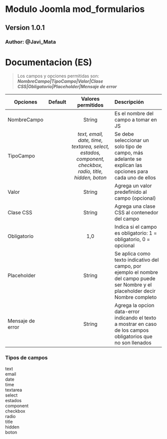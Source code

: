 # Modulo Joomla mod_formularios
## Version 1.0.1
### Author: @Javi_Mata

# Documentacion (ES)
> Los campos y opciones permitidas son:  
> ***NombreCampo|TipoCampo|Valor|Clase CSS|Obligatorio|Placeholder|Mensaje de error***


| Opciones          | Default   | Valores permitidos | Descripción |
| ----------------- |:---------:|:------:|:-----|
| NombreCampo       |           | String | Es el nombre del campo a tomar en JS |
| TipoCampo         |           | *text, email, date, time, textarea, select, estados, component, checkbox, radio, title, hidden, boton* | Se debe seleccionar un solo tipo de campo, más adelante se explican las opciones para cada uno de ellos |
| Valor             |           | String | Agrega un valor predefinido al campo (opcional) |
| Clase CSS         |           | String | Agrega una clase CSS al contenedor del campo |
| Obligatorio       |           | 1,0    | Indica si el campo es obligatorio: 1 = obligatorio, 0 = opcional |
| Placeholder       |           | String | Se aplica como texto indicativo del campo, por ejemplo el nombre del campo puede ser Nombre y el placeholder decir Nombre completo |
| Mensaje de error  |           | String | Agrega la opcion data-error indicando el texto a mostrar en caso de los campos obligatorios que no son llenados |

### Tipos de campos
text  
email  
date  
time  
textarea  
select  
estados  
component  
checkbox  
radio   
title  
hidden  
boton  